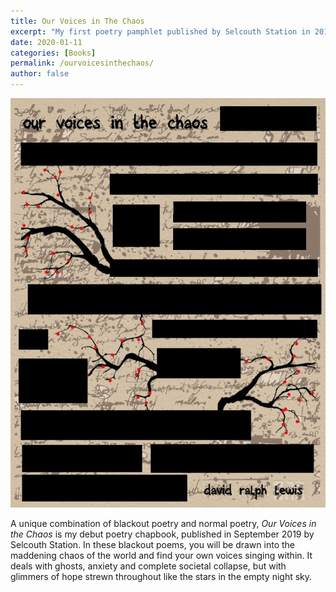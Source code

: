 ```yaml
---
title: Our Voices in The Chaos
excerpt: "My first poetry pamphlet published by Selcouth Station in 2019."
date: 2020-01-11
categories: [Books]
permalink: /ourvoicesinthechaos/
author: false
---
```


<img src="/assets/images/site/ourvoices.jpg" alt="Our Voices in the chaos cover">

A unique combination of blackout poetry and normal poetry, <em>Our Voices in the Chaos</em> is my debut poetry chapbook, published in September 2019 by Selcouth Station. In these blackout poems, you will be drawn into the maddening chaos of the world and find your own voices singing within. It deals with ghosts, anxiety and complete societal collapse, but with glimmers of hope strewn throughout like the stars in the empty night sky.



